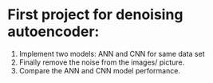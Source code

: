 # First project for denoising autoencoder:
1. Implement two models: ANN and CNN for same data set
2. Finally remove the noise from the images/ picture.
3. Compare the ANN and CNN model performance.
